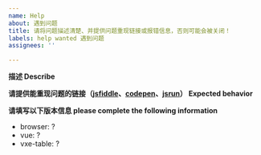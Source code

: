 ```yaml
---
name: Help
about: 遇到问题
title: 请将问题描述清楚、并提供问题重现链接或报错信息，否则可能会被关闭！
labels: help wanted 遇到问题
assignees: ''

---
```


**描述 Describe**


**请提供能重现问题的链接（[jsfiddle](https://jsfiddle.net/w8q6unes/)、[codepen](https://codepen.io/anon/pen/gJEmRW)、[jsrun](https://jsrun.net/vIyKp/edit)） Expected behavior**


**请填写以下版本信息 please complete the following information**
 - browser: ?
 - vue: ?
 - vxe-table: ?
